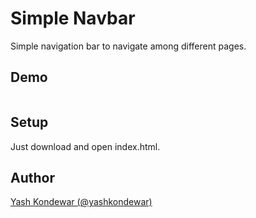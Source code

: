 # Simple Navbar
Simple navigation bar to navigate among different pages.

## Demo 
![]()

## Setup 
Just download and open index.html.


## Author
[Yash Kondewar (@yashkondewar)](https://github.com/yashkondewar)
